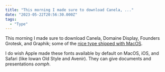 ```yaml
---
title: "This morning I made sure to download Canela, ..."
date: "2023-05-22T20:56:30.000Z"
tags: 
  - "Type"
---
```


This morning I made sure to download Canela, Domaine Display, Founders Grotesk, and Graphik; some of the [nice type shipped with MacOS](https://support.apple.com/en-md/HT212587).

I do wish Apple made these fonts available by default on MacOS, iOS, and Safari (like Iowan Old Style and Avenir). They can give documents and presentations _oomph_.
